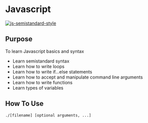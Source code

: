 # Javascript

[![js-semistandard-style](https://cdn.rawgit.com/flet/semistandard/master/badge.svg)](https://github.com/Flet/semistandard)

## Purpose
To learn Javascript basics and syntax
- Learn semistandard syntax
- Learn how to write loops
- Learn how to write if...else statements
- Learn how to accept and manipulate command line arguments
- Learn how to write functions
- Learn types of variables

## How To Use
```
./[filename] [optional arguments, ...]
```
